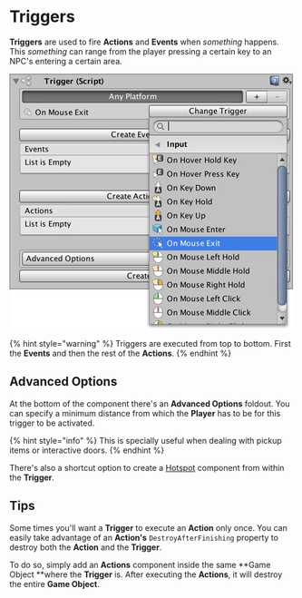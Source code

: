 # Triggers

**Triggers** are used to fire **Actions** and **Events** when _something_ happens. This _something_ can range from the player pressing a certain key to an NPC's entering a certain area.

![](../../.gitbook/assets/triggers.jpg)

{% hint style="warning" %}
Triggers are executed from top to bottom. First the **Events** and then the rest of the **Actions**.
{% endhint %}

## Advanced Options

At the bottom of the component there's an **Advanced Options** foldout. You can specify a minimum distance from which the **Player** has to be for this trigger to be activated. 

{% hint style="info" %}
This is specially useful when dealing with pickup items or interactive doors.
{% endhint %}

There's also a shortcut option to create a [Hotspot](hotspots.md) component from within the **Trigger**.

## Tips

Some times you'll want a **Trigger** to execute an **Action** only once. You can easily take advantage of an **Action's** `DestroyAfterFinishing` property to destroy both the **Action** and the **Trigger**.

To do so, simply add an **Actions** component inside the same **Game Object **where the **Trigger** is. After executing the **Actions**, it will destroy the entire **Game Object**.

